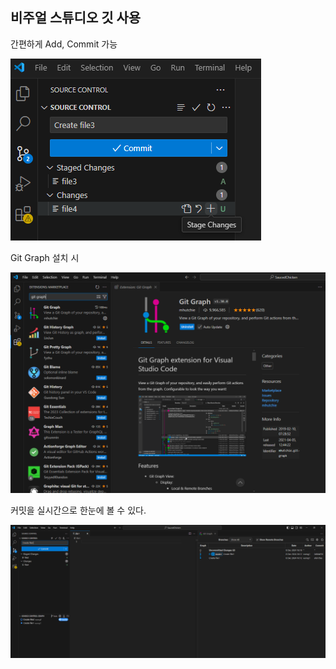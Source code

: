 ## 비주얼 스튜디오 깃 사용



간편하게 Add, Commit 가능

<img src = "./img/27_1.PNG"><img/>


Git Graph 설치 시

<img src = "./img/27_2.PNG"><img/>

커밋을 실시간으로 한눈에 볼 수 있다.

<img src = "./img/27_3.PNG"><img/>
